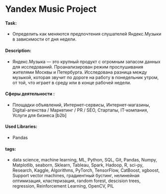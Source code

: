# Yandex Music Project

#### Task: 
- Определить как меняются предпочтения слушателей Яндекс.Музыки в зависимости от дня недели.

#### Description:
- Яндекс.Музыка — это крупный продукт с огромным запасом данных для исследований. Проанализирован режим прослушивания жителями Москвы и Петербурга. Исследована разница между музыкой, которая звучит по дороге на работу в понедельник утром, от той, что играет в среду или в конце рабочей недели.

#### Сферы деятельности : 
- Площадки объявлений, Интернет-сервисы, Интернет-магазины, Digital-агенства / Маркетинг / PR / SEO, Стартапы, IT-компания, Услуги для бизнеса [b2b] 

#### Used Libraries:
- Pandas

#### tags:
- data science, machine learning, ML, Python, SQL, Git, Pandas, Numpy, Matplotlib, seaborn, Sklearn, Tableau, Spark, Hadoop, R, sci-py, Research, Kaggle, Algorithms, PyTorch, TensorFlow, CatBoost, xgboost, Support vector machines,  градиентный бустинг, нелинейная оптимизация, кластеризация, random forest, descision trees,  regression,  Reinforcement Learning, OpenCV, PIL
